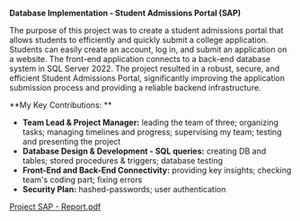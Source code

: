 **Database Implementation - Student Admissions Portal (SAP)**

The purpose of this project was to create a student admissions portal that allows students to efficiently and quickly submit a college application. 
Students can easily create an account, log in, and submit an application on a website. The front-end application connects to a back-end database system in SQL Server 2022. 
The project resulted in a robust, secure, and efficient Student Admissions Portal, significantly improving the application submission process and providing a reliable backend infrastructure.


**My Key Contributions: **
- **Team Lead & Project Manager:** leading the team of three; organizing tasks; managing timelines and progress; supervising my team; testing and presenting the project
- **Database Design & Development - SQL queries:** creating DB and tables; stored procedures & triggers; database testing
- **Front-End and Back-End Connectivity:** providing key insights; checking team's coding part; fixing errors
- **Security Plan:** hashed-passwords; user authentication 


[Project SAP - Report.pdf](https://github.com/user-attachments/files/15876995/Project.SAP.-.Report.pdf)
